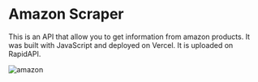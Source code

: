 # Amazon Scraper

This is an API that allow you to get information from amazon products. It was built with JavaScript and deployed on Vercel. It is uploaded on RapidAPI.

![amazon](https://user-images.githubusercontent.com/71913145/235960105-bee14aa0-e604-4ea3-9395-8ed195882628.png)
